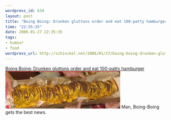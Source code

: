 ```yaml
--- 
wordpress_id: 634
layout: post
title: "Boing Boing: Drunken gluttons order and eat 100-patty hamburger"
time: "22:35:35"
date: 2006-01-27 22:35:35
tags: 
- humour
- food
wordpress_url: http://schinckel.net/2006/01/27/boing-boing-drunken-gluttons-order-and-eat-100-patty-hamburger/
---
```

[Boing Boing: Drunken gluttons order and eat 100-patty hamburger][1] ![100 Patty Burger][2] Man, Boing-Boing gets the best news. 

   [1]: http://www.boingboing.net/2006/01/26/drunken_gluttons_ord.html
   [2]: /images/inandout100.jpg

